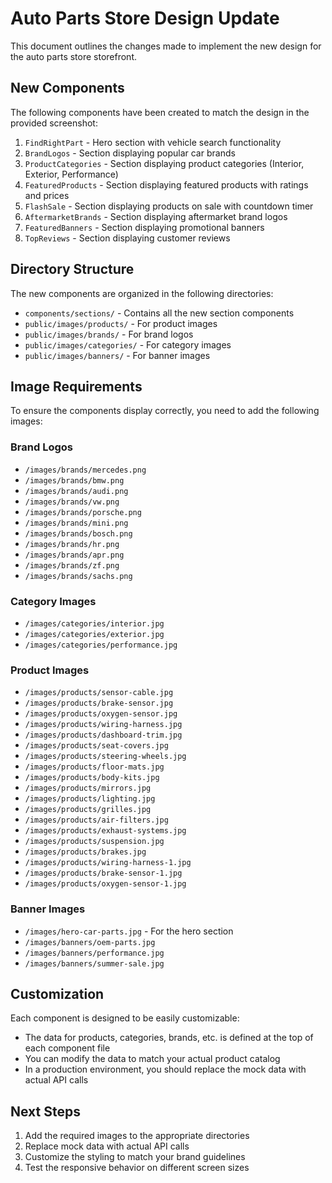 # Auto Parts Store Design Update

This document outlines the changes made to implement the new design for the auto parts store storefront.

## New Components

The following components have been created to match the design in the provided screenshot:

1. `FindRightPart` - Hero section with vehicle search functionality
2. `BrandLogos` - Section displaying popular car brands
3. `ProductCategories` - Section displaying product categories (Interior, Exterior, Performance)
4. `FeaturedProducts` - Section displaying featured products with ratings and prices
5. `FlashSale` - Section displaying products on sale with countdown timer
6. `AftermarketBrands` - Section displaying aftermarket brand logos
7. `FeaturedBanners` - Section displaying promotional banners
8. `TopReviews` - Section displaying customer reviews

## Directory Structure

The new components are organized in the following directories:

- `components/sections/` - Contains all the new section components
- `public/images/products/` - For product images
- `public/images/brands/` - For brand logos
- `public/images/categories/` - For category images
- `public/images/banners/` - For banner images

## Image Requirements

To ensure the components display correctly, you need to add the following images:

### Brand Logos
- `/images/brands/mercedes.png`
- `/images/brands/bmw.png`
- `/images/brands/audi.png`
- `/images/brands/vw.png`
- `/images/brands/porsche.png`
- `/images/brands/mini.png`
- `/images/brands/bosch.png`
- `/images/brands/hr.png`
- `/images/brands/apr.png`
- `/images/brands/zf.png`
- `/images/brands/sachs.png`

### Category Images
- `/images/categories/interior.jpg`
- `/images/categories/exterior.jpg`
- `/images/categories/performance.jpg`

### Product Images
- `/images/products/sensor-cable.jpg`
- `/images/products/brake-sensor.jpg`
- `/images/products/oxygen-sensor.jpg`
- `/images/products/wiring-harness.jpg`
- `/images/products/dashboard-trim.jpg`
- `/images/products/seat-covers.jpg`
- `/images/products/steering-wheels.jpg`
- `/images/products/floor-mats.jpg`
- `/images/products/body-kits.jpg`
- `/images/products/mirrors.jpg`
- `/images/products/lighting.jpg`
- `/images/products/grilles.jpg`
- `/images/products/air-filters.jpg`
- `/images/products/exhaust-systems.jpg`
- `/images/products/suspension.jpg`
- `/images/products/brakes.jpg`
- `/images/products/wiring-harness-1.jpg`
- `/images/products/brake-sensor-1.jpg`
- `/images/products/oxygen-sensor-1.jpg`

### Banner Images
- `/images/hero-car-parts.jpg` - For the hero section
- `/images/banners/oem-parts.jpg`
- `/images/banners/performance.jpg`
- `/images/banners/summer-sale.jpg`

## Customization

Each component is designed to be easily customizable:

- The data for products, categories, brands, etc. is defined at the top of each component file
- You can modify the data to match your actual product catalog
- In a production environment, you should replace the mock data with actual API calls

## Next Steps

1. Add the required images to the appropriate directories
2. Replace mock data with actual API calls
3. Customize the styling to match your brand guidelines
4. Test the responsive behavior on different screen sizes 